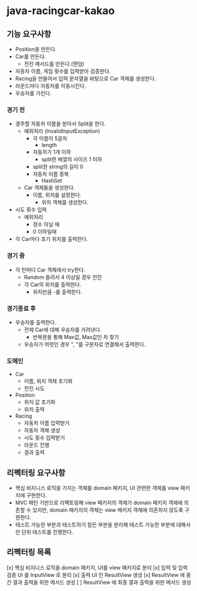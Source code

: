# java-racingcar-kakao

## 기능 요구사항
- Position을 만든다.
- Car를 만든다.
    - 전진 메서드를 만든다.(랜덤)
- 자동차 이름, 게임 횟수를 입력받아 검증한다.
- Racing을 만들어서 입력 문자열을 바탕으로 Car 객체를 생성한다.
- 라운드마다 자동차를 이동시킨다.
- 우승자를 가린다.

### 경기 전
- 경주할 자동차 이름을 받아서 Split을 한다.
    - 예외처리 (InvalidInputException)
        - 각 이름이 5글자
            - length
        - 자동차가 1개 이하
            - split한 배열의 사이즈 1 이하
        - split한 string의 길이 0
        - 자동차 이름 중복
            - HashSet
    - Car 객체들을 생성한다.
        - 이름, 위치를 설정한다.
            - 위치 객체를 생성한다.
- 시도 횟수 입력
    - 예외처리
        - 정수 아닐 때
        - 0 이하일때
- 각 Car마다 초기 위치를 출력한다.

### 경기 중
- 각 턴마다 Car 객체에서 try한다.
    - Random 돌려서 4 이상일 경우 전진
    - 각 Car의 위치를 출력한다.
        - 위치만큼 -를 출력한다.

### 경기종료 후
- 우승자를 출력한다.
    - 전체 Car에 대해 우승자를 가려낸다.
        - 반복문을 통해 Max값, Max값인 차 찾기
    - 우승자가 여럿인 경우 ", "를 구분자로 연결해서 출력한다.


### 도메인
- Car
    - 이름, 위치 객체 초기화
    - 전진 시도
- Position
    - 위치 값 초기화
    - 위치 출력
- Racing
    - 자동차 이름 입력받기
    - 자동차 객체 생성
    - 시도 횟수 입력받기
    - 라운드 진행
    - 결과 출력

## 리펙터링 요구사항
- 핵심 비지니스 로직을 가지는 객체를 domain 패키지, UI 관련한 객체를 view 패키지에 구현한다.
- MVC 패턴 기반으로 리팩토링해 view 패키지의 객체가 domain 패키지 객체에 의존할 수 있지만, 
  domain 패키지의 객체는 view 패키지 객체에 의존하지 않도록 구현한다.
- 테스트 가능한 부분과 테스트하기 힘든 부분을 분리해 테스트 가능한 부분에 대해서만 단위 테스트를 진행한다.

## 리펙터링 목록
[x] 핵심 비지니스 로직을 domain 패키지, UI를 view 패키지로 분리
[x] 입력 및 입력 검증 UI 를 InputView 로 분리
[x] 출력 UI 인 ResultView 생성
[x] ResultView 에 중간 결과 출력을 위한 메서드 생성
[ ] ResultView 에 최종 결과 출력을 위한 메서드 생성

